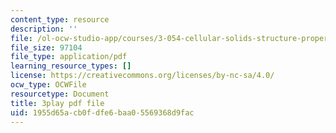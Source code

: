 ```yaml
---
content_type: resource
description: ''
file: /ol-ocw-studio-app/courses/3-054-cellular-solids-structure-properties-and-applications-spring-2015/1955d65acb0fdfe6baa05569368d9fac_UgKnOuaY1G8.pdf
file_size: 97104
file_type: application/pdf
learning_resource_types: []
license: https://creativecommons.org/licenses/by-nc-sa/4.0/
ocw_type: OCWFile
resourcetype: Document
title: 3play pdf file
uid: 1955d65a-cb0f-dfe6-baa0-5569368d9fac
---
```

